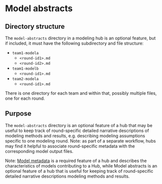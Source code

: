 # Model abstracts

## Directory structure
The `model-abstracts` directory in a modeling hub is an optional feature, but if included, it must have the following subdirectory and file structure:
* `team1-modela`
   * `<round-id1>.md`
   * `<round-id2>.md`
* `team1-modelb`
   * `<round-id1>.md`
* `team2-modela`
   * `<round-id1>.md`

There is one directory for each team and within that, possibly multiple files, one for each round.

## Purpose

The `model-abstracts` directory is an optional feature of a hub that may be useful to keep track of round-specific detailed narrative descriptions of modeling methods and results, e.g. describing modeling assumptions specific to one modeling round. Note: as part of a separate workflow, hubs may find it helpful to associate round-specific metadata with the corresponding model output files.

Note: [Model metadata](../user-guide/model-metadata.md) is a required feature of a hub and describes the characteristics of models contributing to a Hub, while Model abstracts is an optional feature of a hub that is useful for keeping track of round-specific detailed narrative descriptions modeling methods and results.
